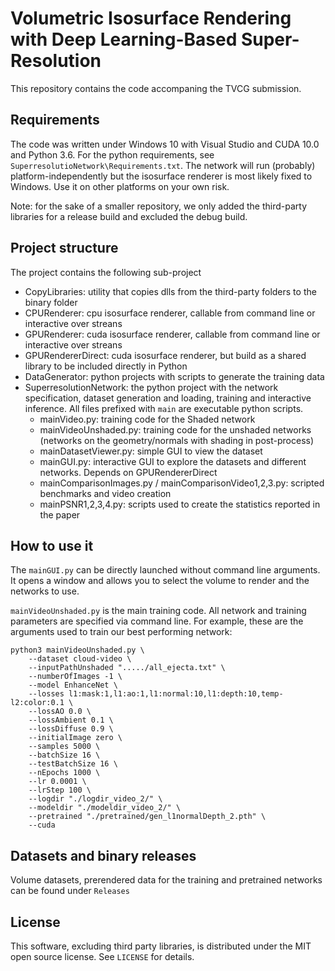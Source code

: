 # Volumetric Isosurface Rendering with Deep Learning-Based Super-Resolution

This repository contains the code accompaning the TVCG submission.

## Requirements
The code was written under Windows 10 with Visual Studio and CUDA 10.0 and Python 3.6.
For the python requirements, see `SuperresolutioNetwork\Requirements.txt`.
The network will run (probably) platform-independently but the isosurface renderer is most likely fixed to Windows. Use it on other platforms on your own risk.

Note: for the sake of a smaller repository, we only added the third-party libraries for a release build and excluded the debug build.

## Project structure
The project contains the following sub-project
 - CopyLibraries: utility that copies dlls from the third-party folders to the binary folder
 - CPURenderer: cpu isosurface renderer, callable from command line or interactive over streans
 - GPURenderer: cuda isosurface renderer, callable from command line or interactive over streans
 - GPURendererDirect: cuda isosurface renderer, but build as a shared library to be included directly in Python
 - DataGenerator: python projects with scripts to generate the training data
 - SuperresolutionNetwork: the python project with the network specification, dataset generation and loading, training and interactive inference.
   All files prefixed with `main` are executable python scripts.
    - mainVideo.py: training code for the Shaded network
    - mainVideoUnshaded.py: training code for the unshaded networks (networks on the geometry/normals with shading in post-process)
    - mainDatasetViewer.py: simple GUI to view the dataset
    - mainGUI.py: interactive GUI to explore the datasets and different networks. Depends on GPURendererDirect
    - mainComparisonImages.py / mainComparisonVideo1,2,3.py: scripted benchmarks and video creation
    - mainPSNR1,2,3,4.py: scripts used to create the statistics reported in the paper

## How to use it
The `mainGUI.py` can be directly launched without command line arguments. It opens a window and allows you to select the volume to render and the networks to use.

`mainVideoUnshaded.py` is the main training code. All network and training parameters are specified via command line.
For example, these are the arguments used to train our best performing network:
```
python3 mainVideoUnshaded.py \
	--dataset cloud-video \
	--inputPathUnshaded "...../all_ejecta.txt" \
	--numberOfImages -1 \
	--model EnhanceNet \
	--losses l1:mask:1,l1:ao:1,l1:normal:10,l1:depth:10,temp-l2:color:0.1 \
	--lossAO 0.0 \
	--lossAmbient 0.1 \
	--lossDiffuse 0.9 \
	--initialImage zero \
	--samples 5000 \
	--batchSize 16 \
	--testBatchSize 16 \
	--nEpochs 1000 \
	--lr 0.0001 \
	--lrStep 100 \
	--logdir "./logdir_video_2/" \
	--modeldir "./modeldir_video_2/" \
	--pretrained "./pretrained/gen_l1normalDepth_2.pth" \
	--cuda
```

## Datasets and binary releases
Volume datasets, prerendered data for the training and pretrained networks can be found under `Releases`

## License
This software, excluding third party libraries, is distributed under the MIT open source license. See `LICENSE` for details.
